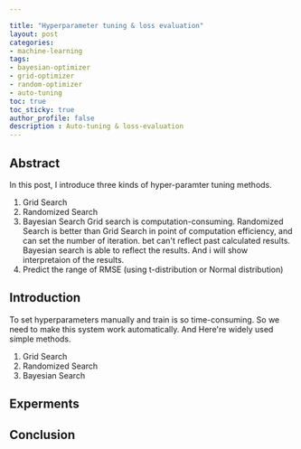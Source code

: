 ```yaml
---

title: "Hyperparameter tuning & loss evaluation"
layout: post
categories: 
- machine-learning
tags: 
- bayesian-optimizer
- grid-optimizer
- random-optimizer
- auto-tuning 
toc: true  
toc_sticky: true 
author_profile: false
description : Auto-tuning & loss-evaluation
---
```

## Abstract
In this post, I introduce three kinds of hyper-paramter tuning methods.
1. Grid Search
2. Randomized Search
3. Bayesian Search
Grid search is computation-consuming. Randomized Search is better than Grid Search 
in point of computation efficiency, and can set the number of iteration. bet can't reflect
past calculated results. Bayesian search is able to reflect the results.
And i will show interpretaion of the results. 
1. Predict the range of RMSE (using t-distribution or Normal distribution)

## Introduction
To set hyperparameters manually and train is so time-consuming.
So we need to make this system work automatically.
And Here're widely used simple methods. 
1. Grid Search
2. Randomized Search
3. Bayesian Search 

## Experments

## Conclusion 

